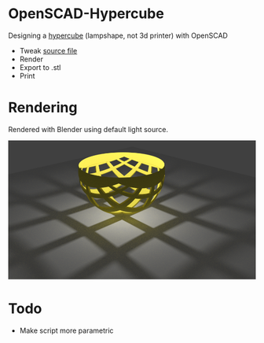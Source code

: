 # OpenSCAD-Hypercube
Designing a [hypercube](http://www.sciencemag.org/news/2015/02/how-3d-print-hypercube) (lampshape, not 3d printer) with OpenSCAD

* Tweak [source file](openscad/hypercube.scad)
* Render
* Export to .stl
* Print

# Rendering

Rendered with Blender using default light source.

![Blender cycles render](images/Hypercube-v0.1.png)

# Todo

* Make script more parametric
